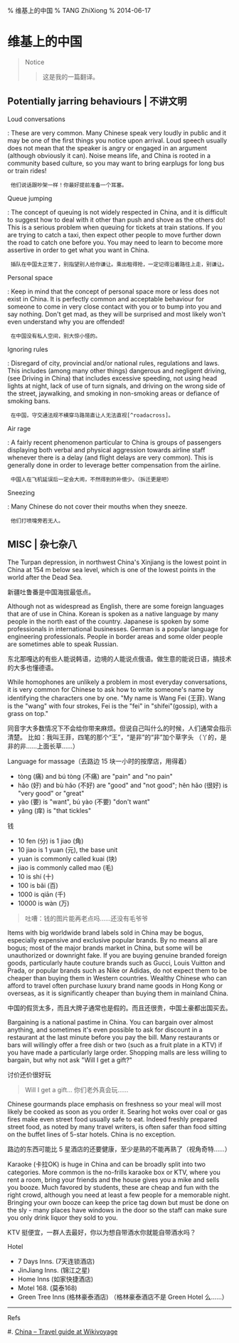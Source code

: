 % 维基上的中国
% TANG ZhiXiong
% 2014-06-17

维基上的中国
============

> Notice
>
>> 这是我的一篇翻译。

Potentially jarring behaviours | 不讲文明
-----------------------------------------

Loud conversations

:    These are very common. Many Chinese speak very loudly in public and 
     it may be one of the first things you notice upon arrival. 
     Loud speech usually does not mean that the speaker is angry or engaged 
     in an argument (although obviously it can). Noise means life, and 
     China is rooted in a community based culture, 
     so you may want to bring earplugs for long bus or train rides!

     他们说话跟吵架一样！你最好提前准备一个耳塞。

Queue jumping

:    The concept of queuing is not widely respected in China, and it is difficult
     to suggest how to deal with it other than push and shove as the others do! 
     This is a serious problem when queuing for tickets at train stations. 
     If you are trying to catch a taxi, then expect other people to move further down the road
     to catch one before you. You may need to learn to become more assertive
     in order to get what you want in China.

     插队在中国太正常了，别指望别人给你谦让。乘出租得抢，一定记得沿着路往上走，别谦让。

Personal space

:    Keep in mind that the concept of personal space more or less does not exist in China. 
     It is perfectly common and acceptable behaviour for someone to come in very close contact with you 
     or to bump into you and say nothing. Don't get mad, as they will be surprised and 
     most likely won't even understand why you are offended!

     在中国没有私人空间，别大惊小怪的。

Ignoring rules

:    Disregard of city, provincial and/or national rules, regulations and laws. 
     This includes (among many other things) dangerous and negligent driving, 
     (see Driving in China) that includes excessive speeding, not using head
     lights at night, lack of use of turn signals, and driving on the wrong side 
     of the street, jaywalking, and smoking in non-smoking areas or defiance of smoking bans.

     在中国，守交通法规不横穿马路简直让人无法直视[^roadacross]。
     
[^roadacross]: [红灯须硬闯，马路要横穿](http://www.douban.com/note/311121522/)

Air rage

:    A fairly recent phenomenon particular to China is groups of passengers 
     displaying both verbal and physical aggression towards airline staff 
     whenever there is a delay (and flight delays are very common). 
     This is generally done in order to leverage better compensation from the airline.

     中国人在飞机延误后一定会大闹，不然得到的补偿少。（拆迁更是吧）
     
Sneezing

:    Many Chinese do not cover their mouths when they sneeze.
 
     他们打喷嚏旁若无人。


MISC | 杂七杂八
---------------

The Turpan depression, in northwest China's Xinjiang is the lowest point in China 
at 154 m below sea level, which is one of the lowest points in the world after the Dead Sea.

新疆吐鲁番是中国海拔最低点。

Although not as widespread as English, there are some foreign languages that are of use in China. 
Korean is spoken as a native language by many people in the north east of the country. 
Japanese is spoken by some professionals in international businesses. 
German is a popular language for engineering professionals. 
People in border areas and some older people are sometimes able to speak Russian.

东北那嘎达的有些人能说韩语，边境的人能说点俄语。做生意的能说日语，搞技术的大多也懂德语。

While homophones are unlikely a problem in most everyday conversations, 
it is very common for Chinese to ask how to write someone's name by identifying the characters one by one. 
"My name is Wang Fei (王菲). Wang is the "wang" with four strokes, Fei is the "fei" in "shifei"(gossip), 
with a grass on top."

同音字大多数情况下不会给你带来麻烦。但说自己叫什么的时候，人们通常会指示清楚。
比如：我叫王菲，四笔的那个“王”，“是非”的“非”加个草字头 （丫的，是非的非……上面长草……）

Language for massage（去路边 15 块一小时的按摩店，用得着）

* tòng (痛) and bú tòng (不痛) are "pain" and "no pain"
* hǎo  (好) and bù hǎo (不好) are "good" and "not good"; hěn hǎo (很好) is "very good" or "great"
* yào  (要) is "want", bú yào (不要) "don't want"
* yǎng (痒) is "that tickles"

钱

* 10 fen (分) is 1 jiao (角)
* 10 jiao is 1 yuan (元), the base unit
* yuan is commonly called kuai (块)
* jiao is commonly called mao (毛)
* 10 is shí (十)
* 100 is bǎi (百)
* 1000 is qiān (千)
* 10000 is wàn (万)

> 吐嘈：钱的图片能再老点吗……还没有毛爷爷

Items with big worldwide brand labels sold in China may be bogus, 
especially expensive and exclusive popular brands. 
By no means all are bogus; most of the major brands market in China,
but some will be unauthorized or downright fake. 
If you are buying genuine branded foreign goods, 
particularly haute couture brands such as Gucci, 
Louis Vuitton and Prada, or popular brands such as
Nike or Adidas, do not expect them to be cheaper than buying them in Western countries. 
Wealthy Chinese who can afford to travel often purchase luxury brand name goods in Hong Kong or overseas, 
as it is significantly cheaper than buying them in mainland China.

中国的假货太多，而且大牌子通常也是假的。而且还很贵，中国土豪都出国买去。

Bargaining is a national pastime in China. You can bargain over almost anything, 
and sometimes it's even possible to ask for discount in a restaurant at the last minute 
before you pay the bill. Many restaurants or bars will willingly offer a free dish or two 
(such as a fruit plate in a KTV) if you have made a particularly large order. 
Shopping malls are less willing to bargain, but why not ask "Will I get a gift?"

讨价还价很好玩

> Will I get a gift... 你们老外真会玩……

Chinese gourmands place emphasis on freshness so your meal will most likely be 
cooked as soon as you order it. Searing hot woks over coal or gas fires 
make even street food usually safe to eat. Indeed freshly prepared street food, 
as noted by many travel writers, is often safer than food sitting on the buffet lines 
of 5-star hotels. China is no exception.

路边的东西可能比 5 星酒店的还要健康，至少是熟的不能再熟了（视角奇特……）

Karaoke (卡拉OK) is huge in China and can be broadly split into two categories. 
More common is the no-frills karaoke box or KTV, where you rent a room, 
bring your friends and the house gives you a mike and sells you booze. 
Much favored by students, these are cheap and fun with the right crowd, 
although you need at least a few people for a memorable night. 
Bringing your own booze can keep the price tag down but must be done on the sly - 
many places have windows in the door so the staff can make sure you only drink liquor 
they sold to you.

KTV 挺便宜，一群人去最好，你以为想自带酒水你就能自带酒水吗？

Hotel

* 7 Days Inns. (7天连锁酒店)
* JinJiang Inns. (锦江之星)
* Home Inns (如家快捷酒店)
* Motel 168. (莫泰168)
* Green Tree Inns (格林豪泰酒店) （格林豪泰酒店不是 Green Hotel 么……）

---

Refs

#. [China – Travel guide at Wikivoyage][china]

[china]: https://en.wikivoyage.org/wiki/China